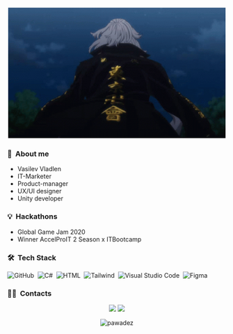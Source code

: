</p>
<p align="center">
  <img src="tenor.gif" height="300" width="500">
</p>

### 🌱 &nbsp;About me

- Vasilev Vladlen
- IT-Marketer
- Product-manager
- UX/UI designer
- Unity developer

### 💡 &nbsp;Hackathons
- Global Game Jam 2020
- Winner AccelProIT 2 Season x ITBootcamp

### 🛠 &nbsp;Tech Stack
![GitHub](https://img.shields.io/badge/-GitHub-05122A?style=flat&logo=github)&nbsp;
![C#](https://img.shields.io/badge/-CSharp-05122A?style=flat&logo=Csharp&logoColor=white)&nbsp;
![HTML](https://img.shields.io/badge/-HTML-05122A?style=flat&logo=HTML5)&nbsp;
![Tailwind](https://img.shields.io/badge/-Tailwind%20CSS-05122A?style=flat&logo=TailwindCss&logoColor=6E81B6)&nbsp;
![Visual Studio Code](https://img.shields.io/badge/-Visual%20Studio%20Code-05122A?style=flat&logo=visual-studio-code&logoColor=007ACC)&nbsp;
![Figma](https://img.shields.io/badge/-Figma-05122A?style=flat&logo=figma&logoColor=white)&nbsp;

### 🤝🏻 &nbsp;Contacts

<p align="center">
<a href="https://vk.com/pawade"><img src="https://img.shields.io/badge/-@vladleach-1877F2?style=flat&logo=vk&logoColor=white"/></a>
<a href="https://mail.google.com/mail/u/0/#inbox?compose=new"><img src="https://img.shields.io/badge/-ckr.naikax@gmail.com-1877F2?style=flat&logo=gmail&logoColor=white"/></a>
</p>

<p align="center"> <img src="https://github-readme-stats.vercel.app/api?username=pawadez&show_icons=true&theme=great-gatsby" alt="pawadez" />
